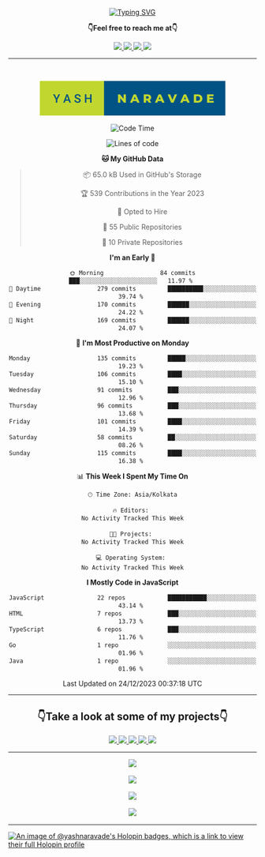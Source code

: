 <p align="center"> 
 <a href="https://git.io/typing-svg"><img src="https://readme-typing-svg.herokuapp.com?font=Fira+Code&weight=500&size=21&duration=4000&pause=1000&center=true&vCenter=true&width=435&lines=Hey+there!+;I'm+Yash!;How+you+doin'%3F;Lemme+show+you+sumn%2C+c'mon!" alt="Typing SVG" /></a>
</p>

  <p align="center"><b>👇Feel free to reach me at👇</b></p>
<p align="center">
  <a href="https://mail.google.com/mail/u/0/?to=yashdip123@gmail.com&su=Hey&fs=1&tf=cm" target="_blank">
  <img  src="https://img.shields.io/badge/Gmail-EA4335.svg?style=for-the-badge&logo=Gmail&logoColor=white"/>
  <a href="https://twitter.com/yashnaravade" target="_blank">
  <img  src="https://img.shields.io/badge/Twitter-1DA1F2.svg?style=for-the-badge&logo=Twitter&logoColor=white"/>
   <a href="https://www.linkedin.com/in/yashnaravade/" target="_blank">
  <img  src="https://img.shields.io/badge/LinkedIn-0A66C2.svg?style=for-the-badge&logo=LinkedIn&logoColor=white"/>
<a href= "https://www.instagram.com/stellar_dawg_ilxx/" target="_blank">
<img  src="https://img.shields.io/badge/Instagram-E4405F?style=for-the-badge&logo=instagram&logoColor=white"/>
</a>
</p>

<hr/>

<div align="center">
&nbsp;

<p align="center">
  <img  src="yash-naravade.svg" />

  
</p>
 
<!--START_SECTION:waka-->
![Code Time](http://img.shields.io/badge/Code%20Time-170%20hrs%2041%20mins-blue)

![Lines of code](https://img.shields.io/badge/From%20Hello%20World%20I%27ve%20Written-1.8%20million%20lines%20of%20code-blue)

**🐱 My GitHub Data** 

> 📦 65.0 kB Used in GitHub's Storage 
 > 
> 🏆 539 Contributions in the Year 2023
 > 
> 💼 Opted to Hire
 > 
> 📜 55 Public Repositories 
 > 
> 🔑 10 Private Repositories 
 > 
**I'm an Early 🐤** 

```text
🌞 Morning                84 commits          ███░░░░░░░░░░░░░░░░░░░░░░   11.97 % 
🌆 Daytime                279 commits         ██████████░░░░░░░░░░░░░░░   39.74 % 
🌃 Evening                170 commits         ██████░░░░░░░░░░░░░░░░░░░   24.22 % 
🌙 Night                  169 commits         ██████░░░░░░░░░░░░░░░░░░░   24.07 % 
```
📅 **I'm Most Productive on Monday** 

```text
Monday                   135 commits         █████░░░░░░░░░░░░░░░░░░░░   19.23 % 
Tuesday                  106 commits         ████░░░░░░░░░░░░░░░░░░░░░   15.10 % 
Wednesday                91 commits          ███░░░░░░░░░░░░░░░░░░░░░░   12.96 % 
Thursday                 96 commits          ███░░░░░░░░░░░░░░░░░░░░░░   13.68 % 
Friday                   101 commits         ████░░░░░░░░░░░░░░░░░░░░░   14.39 % 
Saturday                 58 commits          ██░░░░░░░░░░░░░░░░░░░░░░░   08.26 % 
Sunday                   115 commits         ████░░░░░░░░░░░░░░░░░░░░░   16.38 % 
```


📊 **This Week I Spent My Time On** 

```text
🕑︎ Time Zone: Asia/Kolkata

🔥 Editors: 
No Activity Tracked This Week

🐱‍💻 Projects: 
No Activity Tracked This Week

💻 Operating System: 
No Activity Tracked This Week
```

**I Mostly Code in JavaScript** 

```text
JavaScript               22 repos            ███████████░░░░░░░░░░░░░░   43.14 % 
HTML                     7 repos             ███░░░░░░░░░░░░░░░░░░░░░░   13.73 % 
TypeScript               6 repos             ███░░░░░░░░░░░░░░░░░░░░░░   11.76 % 
Go                       1 repo              ░░░░░░░░░░░░░░░░░░░░░░░░░   01.96 % 
Java                     1 repo              ░░░░░░░░░░░░░░░░░░░░░░░░░   01.96 % 
```




 Last Updated on 24/12/2023 00:37:18 UTC
<!--END_SECTION:waka-->

</div>
<hr></hr>

<!-- take a look at my prpjects -->

<h2 align="center">👇Take a look at some of my projects👇</h2>

<p align="center">
  <a href="https://note-taking-app-qr5i-fzfivv98i-yashnaravade.vercel.app/" target="_blank">
  <img  src="https://img.shields.io/badge/Note%20Taking%20App-000000?style=for-the-badge&logo=notion&logoColor=white"/>
  <a href="https://weather-app-flame-eta.vercel.app/" target="_blank">
  <img  src="https://img.shields.io/badge/🌤️Weather%20App-000000?style=for-the-badge&logo=weather&logoColor=white"/>
  <a href="https://emoji-kit-kat.vercel.app/" target="_blank">
  <img  src="https://img.shields.io/badge/🗿Emoji%20Kit%20Kat-000000?style=for-the-badge&logo=emoji&logoColor=white"/>
  <a href="https://dark-light-mode-react.vercel.app/" target="_blank">
  <img  src="https://img.shields.io/badge/🌘Dark%20Light%20Mode-000000?style=for-the-badge&logo=dark&logoColor=white"/>
  <a href="http://detect-internet-connection.vercel.app/" target="_blank">
  <img  src="https://img.shields.io/badge/🌐Detect%20Internet%20Connection-000000?style=for-the-badge&logo=Internet&logoColor=white"/>




<hr></hr>
<!-- github stats -->
   
<p align="center">
  <img  src="https://github-readme-stats.vercel.app/api?username=yashnaravade&show_icons=true&theme=radical" />
</p>

<!-- Github streak stats  -->
<p align="center">
  <img  src="https://github-readme-streak-stats.herokuapp.com/?user=yashnaravade&theme=radical" />
</p>
<!-- git profile summary cards -->
<p align="center">
  <img  src="https://github-profile-summary-cards.vercel.app/api/cards/profile-details?username=yashnaravade&theme=monokai" />
</p>

<!-- most used languages  -->
<p align="center">
  <img  src="https://github-profile-summary-cards.vercel.app/api/cards/most-commit-language?username=yashnaravade&theme=monokai" />
</p>

<!-- github stats end -->
<hr/>


<!-- languages and tools -->
<!-- Holopin Badges -->
[![An image of @yashnaravade's Holopin badges, which is a link to view their full Holopin profile](https://holopin.me/yashnaravade)](https://holopin.io/@yashnaravade)

